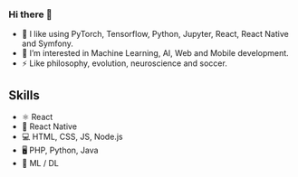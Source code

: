 ### Hi there 👋 
- 🌱 I like using PyTorch, Tensorflow, Python, Jupyter, React, React Native and Symfony.
- 🤔 I’m interested in Machine Learning, AI, Web and Mobile development.
- ⚡  Like philosophy, evolution, neuroscience and soccer.

## Skills 
* ⚛ React
* 📱 React Native
* 💻 HTML, CSS, JS, Node.js
* 🖥 PHP, Python, Java
* 🧮 ML / DL 
